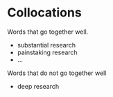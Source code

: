 Collocations
============
Words that go together well.
 * substantial research
 * painstaking research
 * ...

Words that do not go together well
 * deep research
